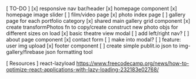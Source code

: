 [ TO-DO ]
[x] responsive nav bar/header
[x] homepage component
[x] homepage image slider
[ ] film/video page
[x] photo index page
  [ ] gallery page for each portfolio category
[x] shared main gallery grid component
  [x] create transformPhotos fn to copy/create construct new photo objs for different sizes on load
  [x] basic theatre view modal
    [ ] add left/right nav?
[ ] about page component
[x] contact form
  [ ] make into modal?
  [ ] feature: user img upload
[x] footer component
[ ] create simple publit.io json to img-gallery/firebase json formatting tool

[ Resources ]
react-lazyload
https://www.freecodecamp.org/news/how-to-optimize-react-applications-with-lazy-loading-232183e02768/
